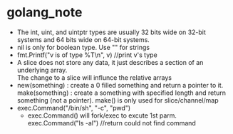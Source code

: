 # golang_note

* The int, uint, and uintptr types are usually 32 bits wide on 32-bit systems and 64 bits wide on 64-bit systems.   
* nil is only for boolean type. Use "" for strings  
* fmt.Printf("v is of type %T\n", v)  //print v's type  
* A slice does not store any data, it just describes a section of an underlying array.  
  The change to a slice will influnce the relative arrays  
* new(something) : create a 0 filled something and return a pointer to it.  
   make(something) : create a something with specified length and return something (not a pointer). make() is only used for slice/channel/map  
* exec.Command("/bin/sh", "-c", "pwd")  
  * exec.Command() will fork/exec to excute 1st parm.  exec.Command("ls -al") //return could not find command
  
   
